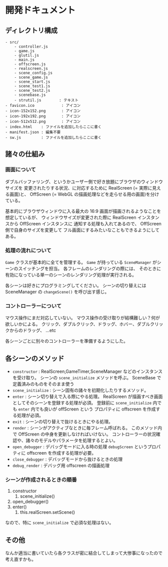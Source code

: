 # 開発ドキュメント

## ディレクトリ構成

```
- src/
    - controller.js
    - game.js
    - glutil.js
    - main.js
    - offscreen.js
    - realscreen.js
    - scene_config.js
    - scene_game.js
    - scene_start.js
    - scene_test1.js
    - scene_test2.js
    - scenebase.js
    - strutil.js        : テキスト
- favicon.ico            : アイコン
- icon-152x152.png       : アイコン
- icon-192x192.png       : アイコン
- icon-512x512.png       : アイコン
- index.html    : ファイルを追加したらここに書く
- manifest.json : 編集不要
- sw.js         : ファイルを追加したらここに書く
```


## 諸々の仕組み

### 画面について

ダブルバッファリング、というかユーザー側で好き放題にブラウザのウィンドウサイズを
変更されたりする状況、に対応するために RealScreen (= 実際に見える画面)と、
OffScreen (= WebGL の描画処理などを走らせる用の画面)を分けている。

基本的にブラウザウィンドウに入る最大の 16:9 画面が描画されるようなことを想定しているが、
ウィンドウサイズが変更された際に RealScreen インスタンスから OffScreen インスタンスに
通知する処理も入れてあるので、 OffScreen 側で自身のサイズを変更して
フル画面にするみたいなこともできるようにしてある。

### 処理の流れについて

``Game`` クラスが基本的に全てを管理する。
``Game`` が持っている ``SceneManager`` がシーンのスイッチングを担当。
各フレームのレンダリングの際には、
そのときに有効になっている単一のシーンのレンダリング処理が実行される。

各シーンは好きにプログラミングしてください。
シーンの切り替えには SceneManager の ``changeScene()`` を呼び出す感じ。

### コントローラーについて

マウス操作にまだ対応していない。
マウス操作の受け取りが結構難しい？何が欲しいかによる。
クリック、ダブルクリック、ドラッグ、ホバー、ダブルクリックからのドラッグ、 ...etc

各シーンごとに別々のコントローラーを準備するようにした。


## 各シーンのメソッド

- ``constructor`` : RealScreen,GameTimer,SceneManager などのインスタンスを受け取り。
                    シーンの `scene_initialize` メソッドを呼ぶ。
                    SceneBase で定義済みのものをそのまま使う
- ``scene_initialize`` : シーン固有の諸々を初期化したりするメソッド。
- ``enter`` : シーン切り替えで入る際にやる処理。
                RealScreen が描画すべき画面としてそのシーンを登録する処理が必須。
                登録前に ``scene_initialize`` 内でも ``enter`` 内でも良いが offScreen という
                プロパティに offscreen を作成する処理が必須。
- ``exit`` : シーンの切り替えで抜けるときにやる処理。
- ``render`` : シーンがアクティブなときに毎フレーム呼ばれる。
                このメソッド内で OffScreen の中身を更新しなければいけない。
                コントローラーの状況確認や、諸々のモデルやパラメータを処理するとよい。
- ``open_debugger`` : デバッグモードに入る時の処理 ``debugScreen`` というプロパティに
                    offscreen を作成する処理が必要。
- ``close_debugger`` : デバッグモードから抜けるときの処理
- ``debug_render`` : デバッグ用 offscreen の描画処理


### シーンが作成されるときの順番
1. constructor
    1. scene_initialize()
2. open_debugger()
3. enter()
    1. this.realScreen.setScene()

なので、特に ``scene_initialize`` で必須な処理はない。

## その他

なんか適当に書いていたら各クラスが密に結合してしまって大惨事になったので考え直すかも。
